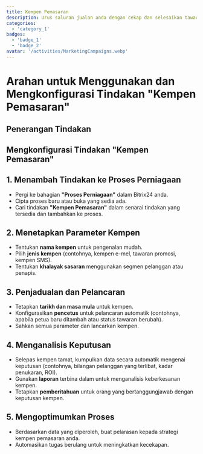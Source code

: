 ```yaml
---
title: Kempen Pemasaran
description: Urus saluran jualan anda dengan cekap dan selesaikan tawaran dengan lebih pantas.
categories: 
  - 'category_1'
badges: 
  - 'badge_1'
  - 'badge_2'
avatar: '/activities/MarketingCampaigns.webp'
---
```

# Arahan untuk Menggunakan dan Mengkonfigurasi Tindakan "Kempen Pemasaran"

## Penerangan Tindakan

## **Mengkonfigurasi Tindakan "Kempen Pemasaran"**

## 1. Menambah Tindakan ke Proses Perniagaan
- Pergi ke bahagian **"Proses Perniagaan"** dalam Bitrix24 anda.
- Cipta proses baru atau buka yang sedia ada.
- Cari tindakan **"Kempen Pemasaran"** dalam senarai tindakan yang tersedia dan tambahkan ke proses.

## 2. Menetapkan Parameter Kempen
- Tentukan **nama kempen** untuk pengenalan mudah.
- Pilih **jenis kempen** (contohnya, kempen e-mel, tawaran promosi, kempen SMS).
- Tentukan **khalayak sasaran** menggunakan segmen pelanggan atau penapis.

## 3. Penjadualan dan Pelancaran
- Tetapkan **tarikh dan masa mula** untuk kempen.
- Konfigurasikan **pencetus** untuk pelancaran automatik (contohnya, apabila petua baru ditambah atau status tawaran berubah).
- Sahkan semua parameter dan lancarkan kempen.

## 4. Menganalisis Keputusan
- Selepas kempen tamat, kumpulkan data secara automatik mengenai keputusan (contohnya, bilangan pelanggan yang terlibat, kadar penukaran, ROI).
- Gunakan **laporan** terbina dalam untuk menganalisis keberkesanan kempen.
- Tetapkan **pemberitahuan** untuk orang yang bertanggungjawab dengan keputusan kempen.

## 5. Mengoptimumkan Proses
- Berdasarkan data yang diperoleh, buat pelarasan kepada strategi kempen pemasaran anda.
- Automasikan tugas berulang untuk meningkatkan kecekapan.